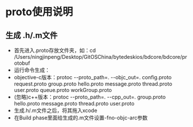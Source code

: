 #  proto使用说明

## 生成 .h/.m文件

- 首先进入.proto存放文件夹，如：cd /Users/ningjinpeng/Desktop/GitOSChina/bytedeskios/bdcore/bdcore/protobuf
- 运行命令生成：
- objective-c版本：protoc --proto_path=. --objc_out=. config.proto request.proto group.proto hello.proto message.proto thread.proto user.proto queue.proto workGroup.proto
- (忽略)c++版本：protoc --proto_path=. --cpp_out=. group.proto hello.proto message.proto thread.proto user.proto
- 生成.h/.m文件之后，将其拖入xcode
- 在Build phase里面给生成的.m文件设置-fno-objc-arc参数
